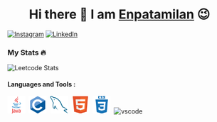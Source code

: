 # <h1 align = "center" padding-bottom = 10 >Hi there 👋 I am <a href = 'https://www.linkedin.com/in/prajith-p-0765s2873/' >Enpatamilan</a> 😉</h1>
[![Instagram](https://img.shields.io/badge/Instagram-%23E1306C?style=flat&logo=instagram&logoColor=%23FFFFFF&labelColor=%23E1306C)](https://www.instagram.com/enpa_tamilan007?igsh=YnN0d29xdm9ranhs)
[![LinkedIn](https://img.shields.io/badge/LinkedIn-%230077B5?style=flat&logo=linkedin&logoColor=%23FFFFFF&labelColor=%230077B5)](https://www.linkedin.com/in/enpa-tamilan-9a72b826a)

### My Stats 🔥
![Leetcode Stats](https://leetcard.jacoblin.cool/enpatamilan007?ext=activity)

####  Languages and Tools :

<div>
  <img src="https://github.com/devicons/devicon/blob/master/icons/java/java-original-wordmark.svg" title="Java" alt="Java" width="40" height="40"/>&nbsp;
  <img src="https://github.com/devicons/devicon/blob/master/icons/c/c-original.svg" title="C" alt="C" width="40" height="40"/>&nbsp;
  <img src="https://github.com/devicons/devicon/blob/master/icons/mysql/mysql-original.svg" title="MySQL" alt="MySQL" width="40" height="40"/>&nbsp;
  <img src="https://github.com/devicons/devicon/blob/master/icons/html5/html5-original.svg" title="HTML5" alt="HTML" width="40" height="40"/>&nbsp;
  <img src="https://github.com/devicons/devicon/blob/master/icons/css3/css3-plain-wordmark.svg" title="CSS3" alt="CSS" width="40" height="40"/>&nbsp;
  <img src="https://cdn.jsdelivr.net/gh/devicons/devicon@latest/icons/vscode/vscode-original.svg" title="vscode" alt="vscode" width="40" height="40"/>&nbsp;
  
</div>
